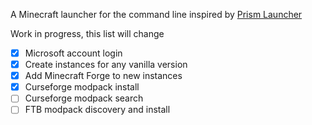 A Minecraft launcher for the command line inspired by [Prism Launcher](https://prismlauncher.org/)

Work in progress, this list will change

- [x] Microsoft account login
- [x] Create instances for any vanilla version
- [x] Add Minecraft Forge to new instances
- [x] Curseforge modpack install
- [ ] Curseforge modpack search
- [ ] FTB modpack discovery and install
